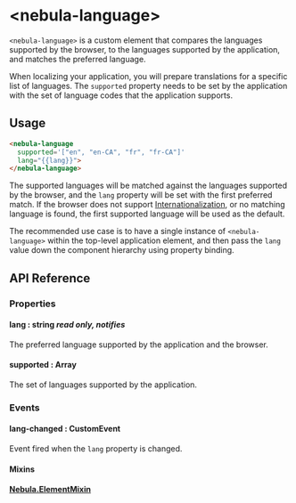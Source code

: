 # \<nebula-language\>

`<nebula-language>` is a custom element that compares the languages supported by the browser, to the languages supported by the application, and matches the preferred language.

When localizing your application, you will prepare translations for a specific list of languages. The `supported` property needs to be set by the application with the set of language codes that the application supports.

## Usage

```html
<nebula-language
  supported='["en", "en-CA", "fr", "fr-CA"]'
  lang="{{lang}}">
</nebula-language>
```

The supported languages will be matched against the languages supported by the browser, and the `lang` property will be set with the first preferred match. If the browser does not support [Internationalization](http://caniuse.com/#feat=internationalization), or no matching language is found, the first supported language will be used as the default.

The recommended use case is to have a single instance of `<nebula-language>` within the top-level application element, and then pass the ``lang`` value down the component hierarchy using property binding.

## API Reference

### Properties

#### lang : string *read only, notifies*

The preferred language supported by the application and the browser.

#### supported : Array

The set of languages supported by the application.

### Events

#### lang-changed : CustomEvent

Event fired when the `lang` property is changed.

#### Mixins

#### [Nebula.ElementMixin](https://www.webcomponents.org/element/arsnebula/nebula-element-mixin)